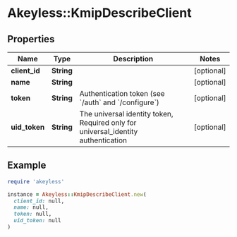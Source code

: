 # Akeyless::KmipDescribeClient

## Properties

| Name | Type | Description | Notes |
| ---- | ---- | ----------- | ----- |
| **client_id** | **String** |  | [optional] |
| **name** | **String** |  | [optional] |
| **token** | **String** | Authentication token (see &#x60;/auth&#x60; and &#x60;/configure&#x60;) | [optional] |
| **uid_token** | **String** | The universal identity token, Required only for universal_identity authentication | [optional] |

## Example

```ruby
require 'akeyless'

instance = Akeyless::KmipDescribeClient.new(
  client_id: null,
  name: null,
  token: null,
  uid_token: null
)
```

